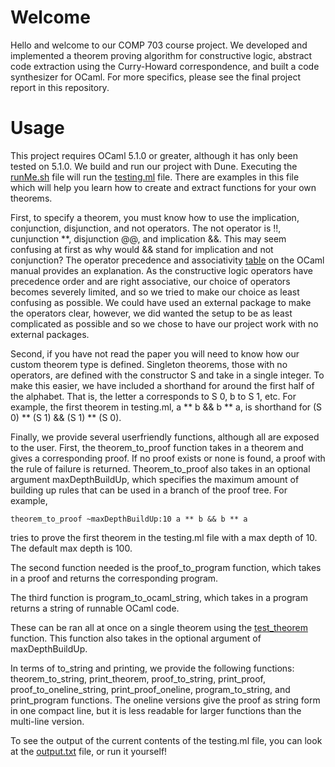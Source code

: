 # Welcome
Hello and welcome to our COMP 703 course project. We developed and implemented a theorem proving algorithm for constructive logic, abstract code extraction using the Curry-Howard correspondence, and built a code synthesizer for OCaml. For more specifics, please see the final project report in this repository.

# Usage
This project requires OCaml 5.1.0 or greater, although it has only been tested on 5.1.0. We build and run our project with Dune. Executing the [runMe.sh](https://github.com/TravisNP/COMP703/blob/main/COMP_PROVER/runMe.sh) file will run the [testing.ml](https://github.com/TravisNP/COMP703/blob/main/COMP_PROVER/bin/testing.ml) file. There are examples in this file which will help you learn how to create and extract functions for your own theorems.

First, to specify a theorem, you must know how to use the implication, conjunction, disjunction, and not operators. The not operator is !!, cunjunction **, disjunction @@, and implication &&. This may seem confusing at first as why would && stand for implication and not conjunction? The operator precedence and associativity [table](https://v2.ocaml.org/manual/expr.html) on the OCaml manual provides an explanation. As the constructive logic operators have precedence order and are right associative, our choice of operators becomes severely limited, and so we tried to make our choice as least confusing as possible. We could have used an external package to make the operators clear, however, we did wanted the setup to be as least complicated as possible and so we chose to have our project work with no external packages.

Second, if you have not read the paper you will need to know how our custom theorem type is defined. Singleton theorems, those with no operators, are defined with the constructor S and take in a single integer. To make this easier, we have included a shorthand for around the first half of the alphabet. That is, the letter a corresponds to S 0, b to S 1, etc. For example, the first theorem in testing.ml, a ** b && b ** a, is shorthand for (S 0) ** (S 1) && (S 1) ** (S 0).

Finally, we provide several userfriendly functions, although all are exposed to the user. First, the theorem_to_proof function takes in a theorem and gives a corresponding proof. If no proof exists or none is found, a proof with the rule of failure is returned. Theorem_to_proof also takes in an optional argument maxDepthBuildUp, which specifies the maximum amount of building up rules that can be used in a branch of the proof tree. For example, 
```
theorem_to_proof ~maxDepthBuildUp:10 a ** b && b ** a
```
tries to prove the first theorem in the testing.ml file with a max depth of 10. The default max depth is 100.

The second function needed is the proof_to_program function, which takes in a proof and returns the corresponding program.

The third function is program_to_ocaml_string, which takes in a program returns a string of runnable OCaml code.

These can be ran all at once on a single theorem using the [test_theorem](https://github.com/TravisNP/COMP703/blob/62d8013662ad22df1e74707ec09bd31ab9ec64d2/COMP_PROVER/lib/Prover.ml#L631-L645) function. This function also takes in the optional argument of maxDepthBuildUp. 

In terms of to_string and printing, we provide the following functions: theorem_to_string, print_theorem, proof_to_string, print_proof, proof_to_oneline_string, print_proof_oneline, program_to_string, and print_program functions. The oneline versions give the proof as string form in one compact line, but it is less readable for larger functions than the multi-line version.

To see the output of the current contents of the testing.ml file, you can look at the [output.txt](https://github.com/TravisNP/COMP703/blob/main/COMP_PROVER/output.txt) file, or run it yourself!

